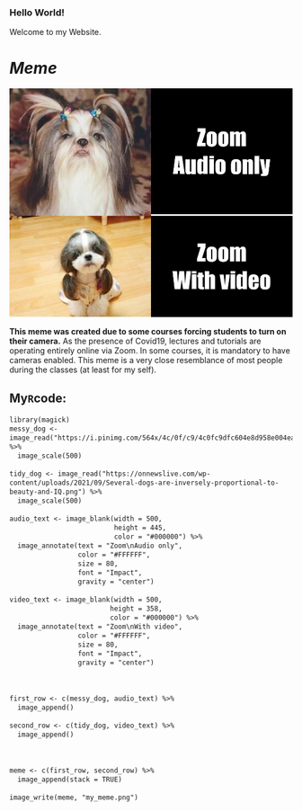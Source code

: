 ### Hello World!
Welcome to my Website.

# _Meme_
![Image](my_meme.png)

**This meme was created due to some courses forcing students to turn on their camera.**
As the presence of Covid19, lectures and tutorials are operating entirely online via Zoom. In some courses, it is mandatory to have cameras enabled.
This meme is a very close resemblance of most people during the classes (at least for my self).

## My``` R ```code:
```{r}
library(magick)
messy_dog <- image_read("https://i.pinimg.com/564x/4c/0f/c9/4c0fc9dfc604e8d958e004eac4e4a3e3.jpg") %>%
  image_scale(500)

tidy_dog <- image_read("https://onnewslive.com/wp-content/uploads/2021/09/Several-dogs-are-inversely-proportional-to-beauty-and-IQ.png") %>%
  image_scale(500)

audio_text <- image_blank(width = 500, 
                          height = 445, 
                          color = "#000000") %>%
  image_annotate(text = "Zoom\nAudio only",
                 color = "#FFFFFF",
                 size = 80,
                 font = "Impact",
                 gravity = "center")

video_text <- image_blank(width = 500, 
                         height = 358, 
                         color = "#000000") %>%
  image_annotate(text = "Zoom\nWith video",
                 color = "#FFFFFF",
                 size = 80,
                 font = "Impact",
                 gravity = "center")



first_row <- c(messy_dog, audio_text) %>%
  image_append()

second_row <- c(tidy_dog, video_text) %>%
  image_append()



meme <- c(first_row, second_row) %>%
  image_append(stack = TRUE)

image_write(meme, "my_meme.png")
```
